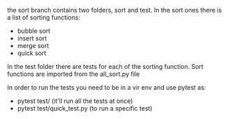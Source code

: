 the sort branch contains two folders, sort and test. In the sort ones there is a list of sorting functions:

- bubble sort
- insert sort
- merge sort
- quick sort

In the test folder there are tests for each of the sorting function. Sort functions are imported from the all_sort.py file

In order to run the tests you need to be in a vir env and use pytest as:
-  pytest test/ (it'll run all the tests at once)
-  pytest test/quick_test.py (to run a specific test)


